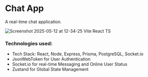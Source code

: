 # Chat App

A real-time chat application.

![Screenshot 2025-05-12 at 12-34-25 Vite React TS](https://github.com/user-attachments/assets/d6a384ea-96d1-45a3-9920-0b323c161686)

### Technologies used:

- Tech Stack: React, Node, Express, Prisma, PostgreSQL, Socket.io
- JsonWebToken for User Authentication
- Socket.io for real-time Messaging and Online User Status
- Zustand for Global State Management
